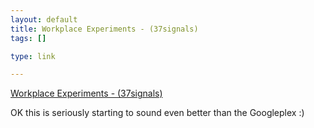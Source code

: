 ```yaml
--- 
layout: default
title: Workplace Experiments - (37signals)
tags: []

type: link

---
```

<a href="http://www.37signals.com/svn/posts/893-workplace-experiments?q=1">Workplace Experiments - (37signals)</a>

OK this is seriously starting to sound even better than the Googleplex :)
